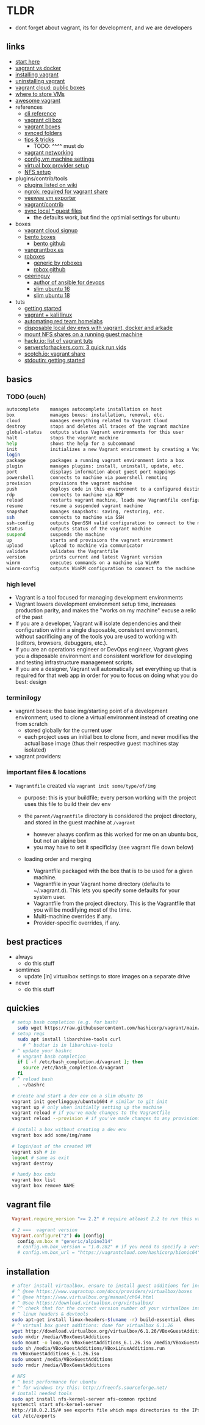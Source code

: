 # TLDR

- dont forget about vagrant, its for development, and we are developers

## links

- [start here](https://www.vagrantup.com/intro)
- [vagrant vs docker](https://www.vagrantup.com/intro/vs/docker)
- [installing vagrant](https://www.vagrantup.com/docs/installation)
- [uninstalling vagrant](https://www.vagrantup.com/docs/installation/uninstallation)
- [vagrant cloud: public boxes](https://app.vagrantup.com/boxes/search)
- [where to store VMs](https://serverfault.com/questions/54200/whats-the-best-file-system-for-storing-virtual-machine-images)
- [awesome vagrant](https://github.com/iJackUA/awesome-vagrant)
- references
  - [cli reference](https://www.vagrantup.com/docs/cli)
  - [vagrant cli box](https://www.vagrantup.com/docs/cli/box)
  - [vagrant boxes](https://www.vagrantup.com/docs/boxes)
  - [synced folders](https://www.vagrantup.com/docs/synced-folders)
  - [tips & tricks](https://www.vagrantup.com/docs/vagrantfile/tips)
    - TODO: ^^^^ must do
  - [vagrant networking](https://www.vagrantup.com/docs/networking)
  - [config.vm machine settings](https://www.vagrantup.com/docs/vagrantfile/machine_settings)
  - [virtual box provider setup](https://www.vagrantup.com/docs/providers/virtualbox/boxes)
  - [NFS setup](https://www.vagrantup.com/docs/synced-folders/nfs)
- plugins/contrib/tools
  - [plugins listed on wiki](https://github.com/hashicorp/vagrant/wiki/Available-Vagrant-Plugins)
  - [ngrok: required for vagrant share](https://dashboard.ngrok.com/get-started/setup)
  - [veewee vm exporter](https://github.com/jedi4ever/veewee)
  - [vagrant/contrib](https://github.com/hashicorp/vagrant/tree/main/contrib)
  - [sync local * guest files](https://learn.hashicorp.com/tutorials/vagrant/getting-started-synced-folders?in=vagrant/getting-started)
    - the defaults work, but find the optimial settings for ubuntu
- boxes
  - [vagrant cloud signup](https://app.vagrantup.com/)
  - [bento boxes](https://app.vagrantup.com/bento)
    - [bento github](https://github.com/chef/bento#current-baseboxes)
  - [vangrantbox.es](https://www.vagrantbox.es/)
  - [roboxes](https://roboxes.org/)
    - [generic by roboxes](https://app.vagrantup.com/generic)
    - [robox github](https://github.com/lavabit/robox)
  - [geeringuy](https://app.vagrantup.com/geerlingguy)
    - [author of ansible for devops](https://www.ansiblefordevops.com/)
    - [slim ubuntu 16](https://app.vagrantup.com/geerlingguy/boxes/ubuntu1604)
    - [slim ubuntu 18](https://app.vagrantup.com/geerlingguy/boxes/ubuntu2004)
- tuts
  - [getting started](https://learn.hashicorp.com/collections/vagrant/getting-started)
  - [vagrant + kali linux](https://www.kali.org/blog/announcing-kali-for-vagrant/)
  - [automating red team homelabs](https://www.secureideas.com/blog/2018/09/automating-red-team-homelabs-part-1-kali-automation.html)
  - [disposable local dev envs with vagrant, docker and arkade](https://iximiuz.com/en/posts/how-to-setup-development-environment/)
  - [mount NFS shares on a running guest machine](https://www.stevenrombauts.be/2018/01/mount-nfs-shares-on-a-running-vagrant-box/)
  - [hackr.io: list of vagrant tuts](https://hackr.io/tutorials/learn-vagrant)
  - [serversforhackers.com: 3 quick run vids](https://serversforhackers.com/s/vagrant)
  - [scotch.io: vagrant share](https://scotch.io/tutorials/sharing-your-virtual-machine-on-the-web-with-vagrant-share)
  - [stdoutin: getting started](http://stdout.in/en/post/getting_started_with_vagrant_automated_dev_servers_deploy_and_provisioning)

## basics

### TODO (ouch)

```sh
autocomplete    manages autocomplete installation on host
box             manages boxes: installation, removal, etc.
cloud           manages everything related to Vagrant Cloud
destroy         stops and deletes all traces of the vagrant machine
global-status   outputs status Vagrant environments for this user
halt            stops the vagrant machine
help            shows the help for a subcommand
init            initializes a new Vagrant environment by creating a Vagrantfile
login
package         packages a running vagrant environment into a box
plugin          manages plugins: install, uninstall, update, etc.
port            displays information about guest port mappings
powershell      connects to machine via powershell remoting
provision       provisions the vagrant machine
push            deploys code in this environment to a configured destination
rdp             connects to machine via RDP
reload          restarts vagrant machine, loads new Vagrantfile configuration
resume          resume a suspended vagrant machine
snapshot        manages snapshots: saving, restoring, etc.
ssh             connects to machine via SSH
ssh-config      outputs OpenSSH valid configuration to connect to the machine
status          outputs status of the vagrant machine
suspend         suspends the machine
up              starts and provisions the vagrant environment
upload          upload to machine via communicator
validate        validates the Vagrantfile
version         prints current and latest Vagrant version
winrm           executes commands on a machine via WinRM
winrm-config    outputs WinRM configuration to connect to the machine
```

### high level

- Vagrant is a tool focused for managing development environments
- Vagrant lowers development environment setup time, increases production parity, and makes the "works on my machine" excuse a relic of the past
- If you are a developer, Vagrant will isolate dependencies and their configuration within a single disposable, consistent environment, without sacrificing any of the tools you are used to working with (editors, browsers, debuggers, etc.).
- If you are an operations engineer or DevOps engineer, Vagrant gives you a disposable environment and consistent workflow for developing and testing infrastructure management scripts.
- If you are a designer, Vagrant will automatically set everything up that is required for that web app in order for you to focus on doing what you do best: design

### terminilogy

- vagrant boxes: the base img/starting point of a development environment; used to clone a virtual environment instead of creating one from scratch
  - stored globally for the current user
  - each project uses an initial box to clone from, and never modifies the actual base image (thus their respective guest machines stay isolated)
- vagrant providers:

### important files & locations

- `Vagrantfile` created via `vagrant init some/type/of/img`
  - purpose: this is your buildfile; every person working with the project uses this file to build their dev env
  - the `parent/Vagrantfile` directory is considered the project directory, and stored in the guest machine at `/vagrant`
    - however always confirm as this worked for me on an ubuntu box, but not an alpine box
    - you may have to set it specificlay (see vagrant file down below)

  - loading order and merging
    - Vagrantfile packaged with the box that is to be used for a given machine.
    - Vagrantfile in your Vagrant home directory (defaults to ~/.vagrant.d). This lets you specify some defaults for your system user.
    - Vagrantfile from the project directory. This is the Vagrantfile that you will be modifying most of the time.
    - Multi-machine overrides if any.
    - Provider-specific overrides, if any.

## best practices

- always
  - do this stuff
- somtimes
  - update [in] virtualbox settings to store images on a separate drive
- never
  - do this stuff

## quickies

```sh
  # setup bash completion (e.g. for bash)
    sudo wget https://raw.githubusercontent.com/hashicorp/vagrant/main/contrib/bash/completion.sh -O /etc/bash_completion.d/vagrant
  # setup reqs
    sudo apt install libarchive-tools curl
      # ^ bsdtar is in libarchive-tools
  # ^ update your bashrc
    # vagrant bash completion
    if [ -f /etc/bash_completion.d/vagrant ]; then
      source /etc/bash_completion.d/vagrant
    fi
  # ^ reload bash
    . ~/bashrc

  # create and start a dev env on a slim ubuntu 16
  vagrant init geerlingguy/ubuntu1604 # similar to git init
  vagrant up # only when initially setting up the machine
  vagrant reload # if you've made changes to the Vagrantfile
  vagrant reload --provision # if you've made changes to any provisioning scripts

  # install a box without creating a dev env
  vagrant box add some/img/name

  # login/out of the created VM
  vagrant ssh # in
  logout # same as exit
  vagrant destroy

  # handy box cmds
  vagrant box list
  vagrant box remove NAME
```

## vagrant file

```rb
  Vagrant.require_version ">= 2.2" # require atleast 2.2 to run this vagrant file

  # 2 ===  vagrant version
  Vagrant.configure("2") do |config|
    config.vm.box = "generic/alpine314"
    # config.vm.box_version = "1.0.282" # if you need to specify a version
    # config.vm.box_url = "https://vagrantcloud.com/hashicorp/bionic64" # if appropriate

```

## installation

```sh
  # after install virtualbox, ensure to install guest additions for increased performance
  # ^ @see https://www.vagrantup.com/docs/providers/virtualbox/boxes
  # ^ @see https://www.virtualbox.org/manual/ch04.html
  # ^ @see https://download.virtualbox.org/virtualbox/
  # ^^ check that for the correct version number of your virtualbox installation
  # ^ linux headers & devtools
  sudo apt-get install linux-headers-$(uname -r) build-essential dkms
  # ^ virtual box guest additions: done for virtualbox 6.1.26
  wget http://download.virtualbox.org/virtualbox/6.1.26/VBoxGuestAdditions_6.1.26.iso
  sudo mkdir /media/VBoxGuestAdditions
  sudo mount -o loop,ro VBoxGuestAdditions_6.1.26.iso /media/VBoxGuestAdditions
  sudo sh /media/VBoxGuestAdditions/VBoxLinuxAdditions.run
  rm VBoxGuestAdditions_6.1.26.iso
  sudo umount /media/VBoxGuestAdditions
  sudo rmdir /media/VBoxGuestAdditions

  # NFS
  # ^ best performance for ubuntu
  # ^ for windows try this: http://freenfs.sourceforge.net/
  # install needed tools
  sudo apt install nfs-kernel-server nfs-common rpcbind
  systemctl start nfs-kernel-server
  http://10.0.2.15/# see exports file which maps directories to the IPs that can access them over the network
  cat /etc/exports


```
